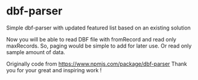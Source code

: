 # dbf-parser
Simple dbf-parser with updated featured list based on an existing solution

Now you will be able to read DBF file with fromRecord and read only maxRecords. So, paging would be simple to add for later use. Or read only sample amount of data.

Originally code from https://www.npmjs.com/package/dbf-parser
Thank you for your great and inspiring work !
